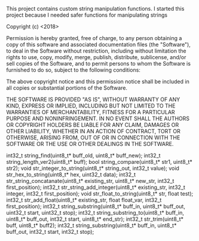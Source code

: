 This project contains custom string manipulation functions.
I started this project because I needed safer functions for manipulating strings 

Copyright (c) <2018> <Josko Radic>

Permission is hereby granted, free of charge, to any person obtaining a copy of this software and associated documentation files (the "Software"), to deal in the Software without restriction, including without limitation the rights to use, copy, modify, merge, publish, distribute, sublicense, and/or sell copies of the Software, and to permit persons to whom the Software is furnished to do so, subject to the following conditions:

The above copyright notice and this permission notice shall be included in all copies or substantial portions of the Software.

THE SOFTWARE IS PROVIDED "AS IS", WITHOUT WARRANTY OF ANY KIND, EXPRESS OR IMPLIED, INCLUDING BUT NOT LIMITED TO THE WARRANTIES OF MERCHANTABILITY, FITNESS FOR A PARTICULAR PURPOSE AND NONINFRINGEMENT. IN NO EVENT SHALL THE AUTHORS OR COPYRIGHT HOLDERS BE LIABLE FOR ANY CLAIM, DAMAGES OR OTHER LIABILITY, WHETHER IN AN ACTION OF CONTRACT, TORT OR OTHERWISE, ARISING FROM, OUT OF OR IN CONNECTION WITH THE SOFTWARE OR THE USE OR OTHER DEALINGS IN THE SOFTWARE.


int32_t string_find(uint8_t* buff_old, uint8_t* buff_new);
int32_t string_length_ver2(uint8_t* buff);
bool string_compare(uint8_t* str1, uint8_t* str2);
void str_integer_to_string(uint8_t* string_out, int32_t value);
void str_hex_to_string(uint8_t* hex, uint32_t data);
int32_t str_string_concatanate(uint8_t* existing_str, uint8_t* new_str, int32_t first_position);
int32_t str_string_add_integer(uint8_t* existing_str, int32_t integer, int32_t first_position);
void str_float_to_string(uint8_t* str, float test);
int32_t str_add_float(uint8_t* existing_str, float float_var, int32_t first_position);
int32_t string_substring(uint8_t* buff_in, uint8_t* buff_out, uint32_t start, uint32_t stop);
int32_t string_substring_to(uint8_t* buff_in, uint8_t* buff_out, int32_t start, uint8_t* end_str);
int32_t str_trim(uint8_t* buff, uint8_t* buff2);
int32_t string_substring(uint8_t* buff_in, uint8_t* buff_out, int32_t start, int32_t stop);
